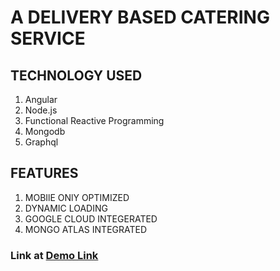# A DELIVERY BASED CATERING SERVICE

## TECHNOLOGY USED

1. Angular
2. Node.js
3. Functional Reactive Programming
4. Mongodb
5. Graphql

## FEATURES

1. MOBIlE ONlY OPTIMIZED
2. DYNAMIC LOADING
3. GOOGLE CLOUD INTEGERATED
4. MONGO ATLAS INTEGRATED

### Link at [Demo Link](http://tushsticks.rj.r.appspot.com/)
